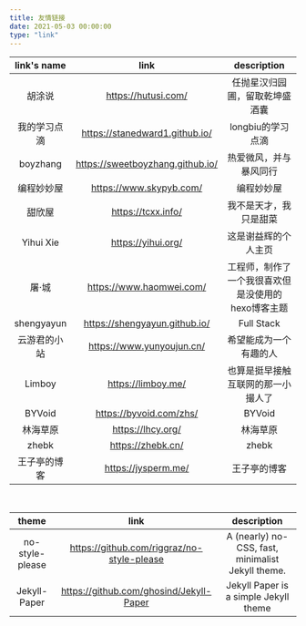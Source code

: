```yaml
---
title: 友情链接
date: 2021-05-03 00:00:00
type: "link"
---
```


| link's name |                                             link                                              |          description           |
|:-----------:|:---------------------------------------------------------------------------------------------:|:------------------------------:|
|     胡涂说     |                                      https://hutusi.com/                                      |        任抛星汉归园圃，留取乾坤盛酒囊         |
|   我的学习点滴    |                                https://stanedward1.github.io/                                 |          longbiu的学习点滴          |
|  boyzhang   |                               https://sweetboyzhang.github.io/                                |          热爱微风，并与暴风同行           |
|    编程妙妙屋    |                                    https://www.skypyb.com/                                    |             编程妙妙屋              |
|     甜欣屋     |                                      https://tcxx.info/                                       |          我不是天才，我只是甜菜           |
|  Yihui Xie  |                                      https://yihui.org/                                       |           这是谢益辉的个人主页           |
|     屠·城     |                                   https://www.haomwei.com/                                    |  工程师，制作了一个我很喜欢但是没使用的hexo博客主题   |
| shengyayun  |                                 https://shengyayun.github.io/                                 |           Full Stack           |
|   云游君的小站    |                                   https://www.yunyoujun.cn/                                   |          希望能成为一个有趣的人           |
|   Limboy    |                                      https://limboy.me/                                       |       也算是挺早接触互联网的那一小撮人了        |
|   BYVoid    |                                    https://byvoid.com/zhs/                                    |                BYVoid                |
|   林海草原    |               https://lhcy.org/                                   |                林海草原                |
|   zhebk    |               https://zhebk.cn/                                  |                zhebk                |
|   王子亭的博客    |               https://jysperm.me/                                  |              王子亭的博客               |

[//]: # (|         秦关属楚         |                            https://gonglexin.com/archive.html                             |                 Alchemist&#40;Elixir&#41; & Rubyist                 |)
[//]: # (|         曹小华的博客         |                                 http://blog.mangege.com/                                  |                 一个程序员的博客                 |)

<br>

|        theme                                                |               link               |                    description                     |
| :----------: | :------------------------------: | :------------------------------------------------: |
| no-style-please | https://github.com/riggraz/no-style-please | A (nearly) no-CSS, fast, minimalist Jekyll theme. |
| Jekyll-Paper      | https://github.com/ghosind/Jekyll-Paper | Jekyll Paper is a simple Jekyll theme             |
